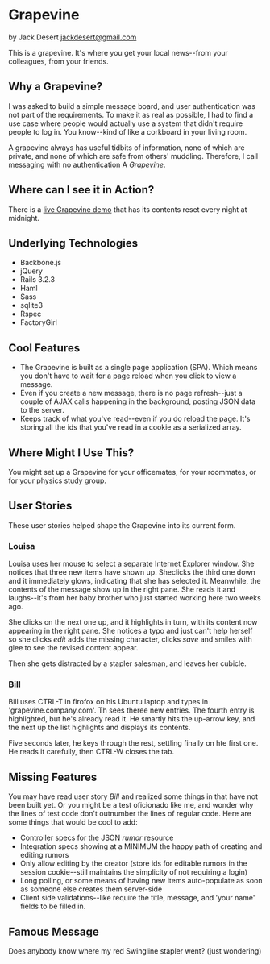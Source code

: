 
Grapevine
=========

by Jack Desert <jackdesert@gmail.com>

This is a grapevine. It's where you get your local news--from your colleagues, from your friends.


Why a Grapevine?
----------------

I was asked to build a simple message board, and user authentication was not part of the requirements. To make it as real as possible, I had to find a use case where people would actually use a system that didn't require people to log in. You know--kind of like a corkboard in your living room. 

A grapevine always has useful tidbits of information, none of which are private, and none of which are safe from others' muddling. Therefore, I call messaging with no authentication A *Grapevine*.

Where can I see it in Action?
-----------------------------

There is a [live Grapevine demo](http://grapevine.jackdesert.com) that has its contents reset every night at midnight.

Underlying Technologies
-----------------------

* Backbone.js
* jQuery
* Rails 3.2.3
* Haml
* Sass
* sqlite3
* Rspec
* FactoryGirl

Cool Features
-------------

* The Grapevine is built as a single page application (SPA). Which means you don't have to wait for a page reload when you click to view a message.
* Even if you create a new message, there is no page refresh--just a couple of AJAX calls happening in the background, posting JSON data to the server.
* Keeps track of what you've read--even if you do reload the page. It's storing all the ids that you've read in a cookie as a serialized array.

Where Might I Use This?
-----------------------

You might set up a Grapevine for your officemates, for your roommates, or for your physics study group.


User Stories
------------

These user stories helped shape the Grapevine into its current form.

### Louisa

Louisa uses her mouse to select a separate Internet Explorer window. She notices that three new items have shown up. Sheclicks the third one down and it immediately glows, indicating that she has selected it. Meanwhile, the contents of the message show up in the right pane. She reads it and laughs--it's from her baby brother who just started working here two weeks ago. 

She clicks on the next one  up, and it highlights in turn, with its content now appearing in the right pane. She notices a typo and just can't help herself so she clicks *edit* adds the missing character, clicks *save* and smiles with glee to see the revised content appear. 

Then she gets distracted by a stapler salesman, and leaves her cubicle.

### Bill

Bill uses CTRL-T in firofox on his Ubuntu laptop and types in 'grapevine.company.com'. Th sees theree new entries. The fourth entry is highlighted, but he's already read it. He smartly hits the up-arrow key, and the next up the list highlights and displays its contents. 

Five seconds later, he keys through the rest, settling finally on hte first one. He reads it carefully, then CTRL-W closes the tab.

Missing Features
----------------

You may have read user story *Bill* and realized some things in that have not been built yet. Or you might be a test oficionado like me, and wonder why the lines of test code don't outnumber the lines of regular code. Here are some things that would be cool to add:

* Controller specs for the JSON *rumor* resource
* Integration specs showing at a MINIMUM the happy path of creating and editing rumors
* Only allow editing by the creator (store ids for editable rumors in the session cookie--still maintains the simplicity of not requiring a login)
* Long polling, or some means of having new items auto-populate as soon as someone else creates them server-side
* Client side validations--like require the title, message, and 'your name' fields to be filled in.

Famous Message
--------------

Does anybody know where my red Swingline stapler went? 
(just wondering)


